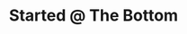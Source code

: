 ---
ee_id: '4255'
site: '1'
type: '2'
long_id: 2015-005 Started @ The Bottom
url: 2015-005-started-the-bottom
year: '2015'
medium: Foam pool noodle, Drake armband
commission:
add_credit:
dims: 140 cm x variable width x variable depth
pitch:
ps:
live_url:
related:
title: Started @ The Bottom
youtube:
imgs: |-
  started-at-the-bottom-2015-005-full-database-JH.jpg
  started-at-the-bottom-2015-005-detail-database-JH.jpg
subheading:
year2: '2015'
download:
add_credits:
related_code:
! '':
layout: things-i-made
---